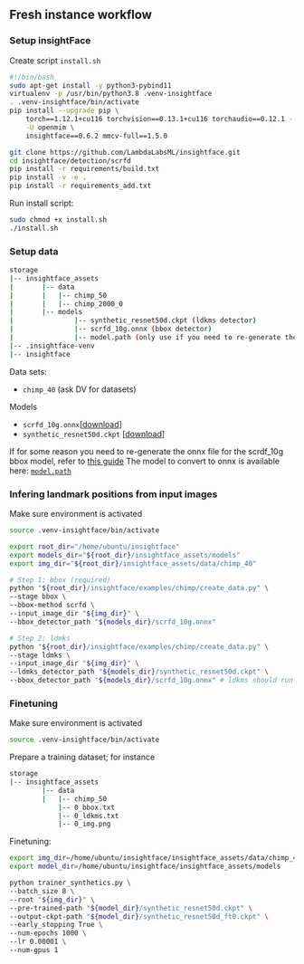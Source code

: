 ## Fresh instance workflow

### Setup insightFace

Create script `install.sh`

```bash
#!/bin/bash
sudo apt-get install -y python3-pybind11
virtualenv -p /usr/bin/python3.8 .venv-insightface
. .venv-insightface/bin/activate
pip install --upgrade pip \
    torch==1.12.1+cu116 torchvision==0.13.1+cu116 torchaudio==0.12.1 --extra-index-url https://download.pytorch.org/whl/cu116 \
    -U openmim \
    insightface==0.6.2 mmcv-full==1.5.0

git clone https://github.com/LambdaLabsML/insightface.git
cd insightface/detection/scrfd
pip install -r requirements/build.txt
pip install -v -e .
pip install -r requirements_add.txt
```

Run install script:

```bash
sudo chmod +x install.sh
./install.sh
```

### Setup data

```bash
storage
|-- insightface_assets
|		|-- data
|		|   |-- chimp_50
|		|   |-- chimp_2000_0
|		|-- models
|				|-- synthetic_resnet50d.ckpt (ldkms detector)
|               |-- scrfd_10g.onnx (bbox detector)
|               |-- model.path (only use if you need to re-generate the onnx file for some reason)
|-- .insightface-venv
|-- insightface
```

Data sets:
- `chimp_40` (ask DV for datasets)

Models
- `scrfd_10g.onnx`[[download](https://drive.google.com/file/d/1t4xd9tBTY4AQMSv2hXnaSwHAuZgwV2Ew/view?usp=sharing)]
- `synthetic_resnet50d.ckpt` [[download](https://www.notion.so/Streamlining-InsightFace-workflow-1125ab65c04849fbab1c5bc1ca64274f)]

If for some reason you need to re-generate the onnx file for the scrdf_10g bbox model, refer to [this guide](PrepareONNX.md)
The model to convert to onnx is available here: [`model.path`](https://onedrive.live.com/?authkey=%21AArBOLBe%5FaRpryg&id=4A83B6B633B029CC%215541&cid=4A83B6B633B029CC)


### Infering landmark positions from input images

Make sure environment is activated

```bash
source .venv-insightface/bin/activate
```

```bash
export root_dir="/home/ubuntu/insightface"
export models_dir="${root_dir}/insightface_assets/models"
export img_dir="${root_dir}/insightface_assets/data/chimp_40"

# Step 1: bbox (required)
python "${root_dir}/insightface/examples/chimp/create_data.py" \
--stage bbox \
--bbox-method scrfd \
--input_image_dir "${img_dir}" \
--bbox_detector_path "${models_dir}/scrfd_10g.onnx"

# Step 2: ldmks
python "${root_dir}/insightface/examples/chimp/create_data.py" \
--stage ldmks \
--input_image_dir "${img_dir}" \
--ldmks_detector_path "${models_dir}/synthetic_resnet50d.ckpt" \
--bbox_detector_path "${models_dir}/scrfd_10g.onnx" # ldkms should run bbox detection automatically but it doesnt ?
```
### Finetuning

Make sure environment is activated
```bash
source .venv-insightface/bin/activate
```


Prepare a training dataset; for instance
```bash
storage
|-- insightface_assets
		|-- data
		|   |-- chimp_50
            |-- 0_bbox.txt
            |-- 0_ldkms.txt
            |-- 0_img.png

```

Finetuning:
```bash
export img_dir=/home/ubuntu/insightface/insightface_assets/data/chimp_40_scrfd_10g_0.3_1.5
export model_dir=/home/ubuntu/insightface/insightface_assets/models

python trainer_synthetics.py \
--batch_size 8 \
--root "${img_dir}" \
--pre-trained-path "${model_dir}/synthetic_resnet50d.ckpt" \
--output-ckpt-path "${model_dir}/synthetic_resnet50d_ft0.ckpt" \
--early_stopping True \
--num-epochs 1000 \
--lr 0.00001 \
--num-gpus 1
```